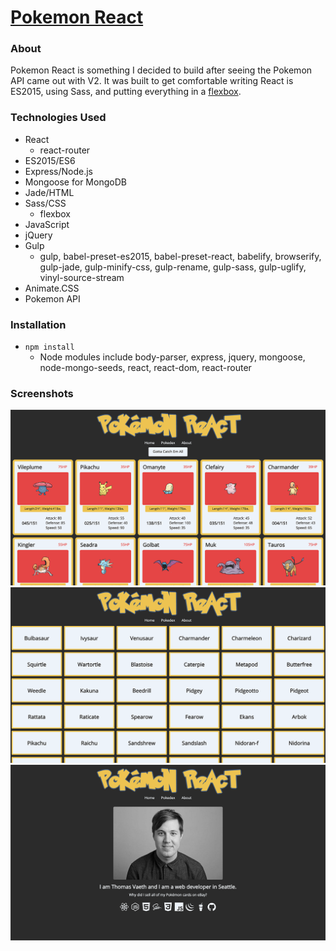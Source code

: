 # [Pokemon React](http://pokemon-react.herokuapp.com/)
### About
Pokemon React is something I decided to build after seeing the Pokemon API came out with V2. It was built to get comfortable writing React is ES2015, using Sass, and putting everything in a [flexbox](http://flexboxfroggy.com/).

### Technologies Used
* React
  - react-router
* ES2015/ES6
* Express/Node.js
* Mongoose for MongoDB
* Jade/HTML
* Sass/CSS
  - flexbox
* JavaScript
* jQuery
* Gulp
  - gulp, babel-preset-es2015, babel-preset-react, babelify, browserify, gulp-jade, gulp-minify-css, gulp-rename, gulp-sass, gulp-uglify, vinyl-source-stream
* Animate.CSS
* Pokemon API

### Installation
* ````npm install````
  - Node modules include body-parser, express, jquery, mongoose, node-mongo-seeds, react, react-dom, react-router

### Screenshots
![Home](https://github.com/thomasvaeth/pokemon-react/blob/master/screenshots/screenshot-1.png "Desktop screenshot")
![Pokedex](https://github.com/thomasvaeth/pokemon-react/blob/master/screenshots/screenshot-2.png "Desktop screenshot")
![About](https://github.com/thomasvaeth/pokemon-react/blob/master/screenshots/screenshot-3.png "Desktop screenshot")

